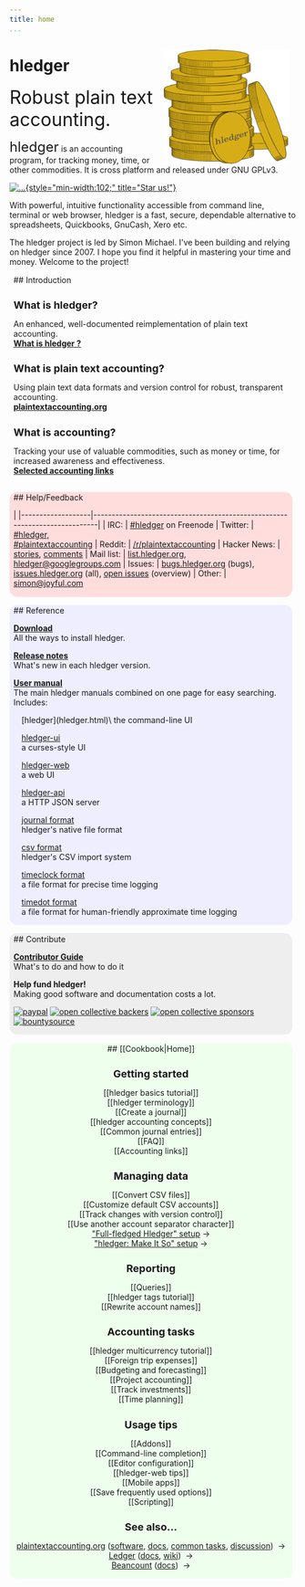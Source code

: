 ```yaml
---
title: home
...
```


<style>
 .highslide img {max-width:200px; float:right; margin:0 0 1em 1em;}
 .highslide-caption {color:white; background-color:black;}
 a {white-space:nowrap;}
</style>

<!-- INTRO -->

<img src="images/coins2-248.png" width="" height="200" style="float:right; margin:1em 1em 0 1em;" />
<h1 style="/*font-size:4em;*/ ">hledger</h1>
<span style="font-size:xx-large;">
Robust plain text accounting.
<!-- Friendly, robust plain text accounting. -->
<!-- Robust, powerful, plain text accounting. -->
<!-- Robust, precise, plain text accounting. -->
<!-- Plain text accounting for everyone. -->
<!-- Making accounting fun for techies. -->
</span>

<span style="font-size:x-large;">hledger</span> is an accounting program, for tracking money, time, or
other commodities. It is cross platform and released under GNU GPLv3.
<!-- [![...](https://api.travis-ci.org/simonmichael/hledger.svg?branch=master)](https://travis-ci.org/simonmichael/hledger/builds) -->
<!-- [![...](https://ci.appveyor.com/api/projects/status/5vejw0w5n5igdr42?svg=true)](https://ci.appveyor.com/project/simonmichael/hledger/history) -->
[![...](https://img.shields.io/github/stars/simonmichael/hledger.svg?style=social&label=Github){style="min-width:102;" title="Star us!"}](https://github.com/simonmichael/hledger/)

With powerful, intuitive functionality accessible from command line, terminal or web browser, 
hledger is a fast, secure, dependable alternative to spreadsheets, Quickbooks, GnuCash, Xero etc.

The hledger project is led by Simon Michael.
I've been building and relying on hledger since 2007.
I hope you find it helpful in mastering your time and money.
Welcome to the project!

<!-- DOCS -->

<style>
h2 { font-size:x-large; margin-top:.5em; }
h3 { font-size:large; margin-bottom:.2em; }
tr { border-top:thin solid #bbb; border-bottom:thin solid #bbb; vertical-align:top; }
td:nth-child(1) { padding-right:1em; white-space:nowrap; }
.col-sm-3, .col-sm-4 {
  padding:0;
}
.contentbox {
  margin:1em .5em .5em 0;
  padding:.1em .5em;
  border-radius:1em;
}
#introduction {
/*  background-color:#ffb; */
}
#help {
  background-color:#fdd;
}
#reference {
  background-color:#eef;
  text-align:left;
}
#reference .subcontent {
  margin-left:1em;
}
#dev {
  background-color:#eee;
  text-align:left;
}
#dev .subcontent {
  margin-left:1em;
}
#wiki {
  background-color:#efe;
  text-align:center;
}
#wiki .subcontent {
}
</style>

<div class="container">
<div class="row">
<div class="col-sm-3">

<div id=introduction class=contentbox>
## Introduction

### What is hledger?

An enhanced, well-documented reimplementation of plain text accounting.\
**[What is hledger ?](intro.html)**

### What is plain text accounting?

Using plain text data formats and version control for robust, transparent accounting.\
**[plaintextaccounting.org](http://plaintextaccounting.org)**

### What is accounting?

Tracking your use of valuable commodities, such as money or time, for increased awareness and effectiveness.\
**[Selected accounting links](more-docs.html#accounting)**
</div>

<div id=help class=contentbox>
## Help/Feedback

|
|-------------------|----------------------------------------------------------------------------|
| IRC:              | [#hledger](http://irc.hledger.org) on Freenode <!-- [chat log](http://ircbrowse.net/browse/hledger); --> <!-- see also [#ledger](http://webchat.freenode.net?channels=ledger&randomnick=1) --> <!-- *Quick help and background chat.* --> <!-- *If you don't get an answer promptly, you can type `sm` to alert me, or leave the window open and check back later.* -->
| Twitter:          | [#hledger,<br>#plaintextaccounting](#twitter)
| Reddit:           | [/r/plaintextaccounting](https://www.reddit.com/r/plaintextaccounting/)
| Hacker News:      | [stories](https://hn.algolia.com/?query=hledger&sort=byDate&prefix&page=0&dateRange=all&type=story), [comments](https://hn.algolia.com/?query=hledger&sort=byDate&prefix=false&page=0&dateRange=all&type=comment)
| Mail list:        | [list.hledger.org](http://list.hledger.org), [hledger@googlegroups.com](mailto:hledger@googlegroups.com)
| Issues:           | [bugs.hledger.org](http://bugs.hledger.org)&nbsp;(bugs), [issues.hledger.org](http://issues.hledger.org)&nbsp;(all), [open issues](CONTRIBUTING.html#open-issues)&nbsp;(overview)
| Other:            | [simon@joyful.com](mailto:simon@joyful.com)
</div> <!-- column -->

</div>
<div class="col-sm-3">

<div id=reference class=contentbox>
## Reference

**[Download](download.html)**\
All the ways to install hledger.

**[Release notes](release-notes.html)**\
What's new in each hledger version.

**[User manual](manual.html)**\
The main hledger manuals combined on one page for easy searching.
Includes:

<div class=subcontent>
[hledger](hledger.html)\
the command-line UI

[hledger-ui](hledger-ui.html)\
a curses-style UI

[hledger-web](hledger-web.html)\
a web UI

[hledger-api](hledger-api.html)\
a HTTP JSON server

[journal format](journal.html)\
hledger's native file format

[csv format](csv.html)\
hledger's CSV import system

[timeclock format](timeclock.html)\
a file format for precise time logging

[timedot format](timedot.html)\
a file format for human-friendly approximate time logging
</div>
</div>

<div id=dev class=contentbox>
## Contribute

**[Contributor Guide](CONTRIBUTING.html)**\
What's to do and how to do it

**Help fund hledger!**\
Making good software and documentation costs a lot.

<a href="https://www.paypal.com/cgi-bin/webscr?cmd=_s-xclick&amp;hosted_button_id=5J33NLXYXCYAY"><img width=62 height=31 border=0 src="https://www.paypal.com/en_US/i/btn/x-click-but04.gif" title="Give one time or recurringly with Paypal" alt="paypal"></a>
<a href="https://opencollective.com/hledger#support"><img border="0" src="https://opencollective.com/hledger/backers/badge.svg" title="Back us with a monthly donation at Open Collective" alt="open collective backers"></a>
<a href="https://opencollective.com/hledger#support"><img border="0" src="https://opencollective.com/hledger/sponsors/badge.svg" title="Sponsor us with a $100+ monthly donation at Open Collective and get your organization's logo on our README" alt="open collective sponsors"></a>
\
<a href="https://www.bountysource.com/trackers/536505-simonmichael-hledger"><img border=0 src="https://www.bountysource.com/badge/tracker?tracker_id=536505" title="Contribute or claim issue bounties via Bountysource" alt="bountysource"></a>
<!-- <a href="https://flattr.com/submit/auto?user_id=simonmichael&amp;url=http%3A%2F%2Fhledger.org" target="_blank"><img border="0" src="//api.flattr.com/button/flattr-badge-large.png" alt="" title="Give monthly with Flattr" alt="flattr"></a> -->

</div>


</div> <!-- column -->
<div class="col-sm-4">

<div id=wiki class=contentbox>
<div class=subcontent>
<!-- WIKICONTENT -->
## [[Cookbook|Home]]

### Getting started

[[hledger basics tutorial]]  
[[hledger terminology]]  
[[Create a journal]]  
[[hledger accounting concepts]]   
[[Common journal entries]]  
[[FAQ]]  
[[Accounting links]]  

### Managing data

[[Convert CSV files]]  
[[Customize default CSV accounts]]  
[[Track changes with version control]]  
[[Use another account separator character]]  
["Full-fledged Hledger" setup](https://github.com/adept/full-fledged-hledger)&nbsp;&rarr;  
["hledger: Make It So" setup](https://github.com/apauley/hledger-makeitso)&nbsp;&rarr;

### Reporting

[[Queries]]  
[[hledger tags tutorial]]  
[[Rewrite account names]]  

### Accounting tasks

[[hledger multicurrency tutorial]]  
[[Foreign trip expenses]]  
[[Budgeting and forecasting]]  
[[Project accounting]]  
[[Track investments]]  
[[Time planning]]

### Usage tips

[[Addons]]  
[[Command-line completion]]  
[[Editor configuration]]  
[[hledger-web tips]]  
[[Mobile apps]]  
[[Save frequently used options]]  
[[Scripting]]  

### See also...

[plaintextaccounting.org](http://plaintextaccounting.org)
([software](http://plaintextaccounting.org/#software),
[docs](http://plaintextaccounting.org/#docs),
[common&nbsp;tasks](http://plaintextaccounting.org/#common-tasks),
[discussion](http://plaintextaccounting.org/#discussion))
&nbsp;&rarr;  
[Ledger](http://ledger-cli.org)
([docs](https://www.ledger-cli.org/docs.html),
[wiki](https://github.com/ledger/ledger/wiki))
&nbsp;&rarr;  
[Beancount](http://furius.ca/beancount)
([docs](http://furius.ca/beancount/doc/index))
&nbsp;&rarr;  
<!-- ENDWIKICONTENT -->
</div>
</div>

</div> <!-- column -->
</div> <!-- row -->
</div> <!-- container -->
